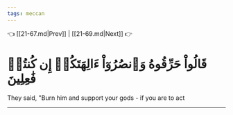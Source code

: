 ```yaml
---
tags: meccan
---
```


👈 [[21-67.md|Prev]] | [[21-69.md|Next]] 👉

# قَالُواْ حَرِّقُوهُ وَٱنصُرُوٓاْ ءَالِهَتَكُمۡ إِن كُنتُمۡ فَٰعِلِينَ

They said, "Burn him and support your gods - if you are to act

---

